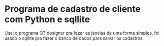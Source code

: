 # Programa de cadastro de cliente com Python e sqllite
 
Usei o programa QT designer pra fazer as janelas de uma forma simples, foi usado o sqllite pra fazer o banco de dados para salvar os cadastros
